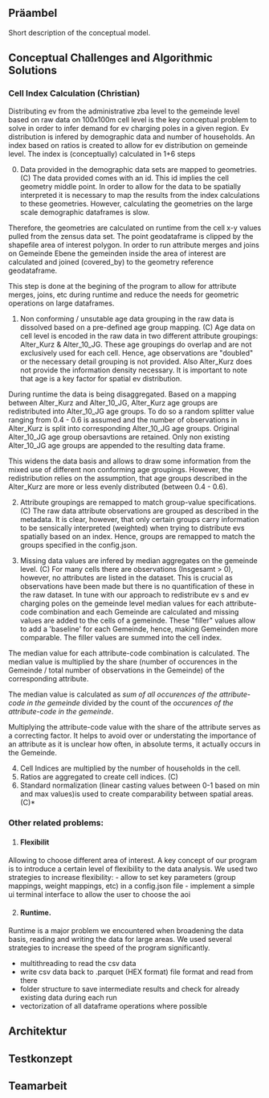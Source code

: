 ## Präambel
Short description of the conceptual model.



## Conceptual Challenges and Algorithmic Solutions
### Cell Index Calculation (Christian)
Distributing ev from the administrative zba level to the gemeinde level based on raw data on 100x100m cell level is the key conceptual problem to solve in order to infer demand for ev charging poles in a given region. Ev distribution is infered by demographic data and number of households. An index based on ratios is created to allow for ev distribution on gemeinde level. The index is (conceptually) calculated in 1+6 steps

0) Data provided in the demographic data sets are mapped to geometries. (C)
The data provided comes with an id. This id implies the cell geometry middle point. In order to allow for the data to be spatially interpreted it is necessary to map the results from the index calculations to these geometries. However, calculating the geometries on the large scale demographic dataframes is slow. 

Therefore, the geometries are calculated on runtime from the cell x-y values pulled from the zensus data set. The point geodataframe is clipped by the shapefile area of interest polygon. 
In order to run attribute merges and joins on Gemeinde Ebene the gemeinden inside the area of interest are calculated and joined (covered_by) to the geometry reference geodataframe.

This step is done at the begining of the program to allow for attribute merges, joins, etc during runtime and reduce the needs for geometric operations on large dataframes.

1) Non conforming / unsutable age data grouping in the raw data is dissolved based on a pre-defined age group mapping. (C)
Age data on cell level is encoded in the raw data in two different attribute groupings: Alter_Kurz & Alter_10_JG. These age groupings do overlap and are not exclusively used for each cell. Hence, age observations are "doubled" or the necessary detail grouping is not provided. Also Alter_Kurz does not provide the information density necessary. It is important to note that age is a key factor for spatial ev distribution.

During runtime the data is being disaggregated. Based on a mapping between Alter_Kurz and Alter_10_JG, Alter_Kurz age groups are redistributed into Alter_10_JG age groups. To do so a random splitter value ranging from 0.4 - 0.6 is assumed and the number of observations in Alter_Kurz is split into corresponding Alter_10_JG age groups. Original Alter_10_JG age group obersavtions are retained. Only non existing Alter_10_JG age groups are appended to the resulting data frame. 

This widens the data basis and allows to draw some information from the mixed use of different non conforming age groupings. However, the redistribution relies on the assumption, that age groups described in the Alter_Kurz are more or less evenly distributed (between 0.4 - 0.6).

2) Attribute groupings are remapped to match group-value specifications. (C)
The raw data attribute observations are grouped as described in the metadata. It is clear, however, that only certain groups carry information to be sensically interpreted (weighted) when trying to distribute evs spatially based on an index. Hence, groups are remapped to match the groups specified in the config.json.

3) Missing data values are infered by median aggregates on the gemeinde level. (C)
For many cells there are observations (Insgesamt > 0), however, no attributes are listed in the dataset. This is crucial as observations have been made but there is no quantification of these in the raw dataset. In tune with our approach to redistribute ev s and ev charging poles on the gemeinde level median values for each attribute-code combination and each Gemeinde are calculated and missing values are added to the cells of a gemeinde. These "filler" values allow to add a 'baseline' for each Gemeinde, hence, making Gemeinden more comparable. The filler values are summed into the cell index.

The median value for each attribute-code combination is calculated.
The median value is multiplied by the share (number of occurences in the Gemeinde / total number of observations in the Gemeinde) of the corresponding attribute.

The median value is calculated as *sum of all occurences of the attribute-code in the gemeinde* divided by the count of the *occurences of the attribute-code in the gemeinde*.

Multiplying the attribute-code value with the share of the attribute serves as a correcting factor. It helps to avoid over or understating the importance of an attribute as it is unclear how often, in absolute terms, it actually occurs in the Gemeinde.

4) Cell Indices are multiplied by the number of households in the cell.
5) Ratios are aggregated to create cell indices. (C)
6) Standard normalization (linear casting values between 0-1 based on min and max values)is used to create comparability between spatial areas. (C)*

### Other related problems:
1) #### Flexibilit
Allowing to choose different area of interest.
A key concept of our program is to introduce a certain level of flexibility to the data analysis. We used two strategies to increase flexibility:
	- allow to set key parameters (group mappings, weight mappings, etc) in a config.json file
	- implement a simple ui terminal interface to allow the user to choose the aoi 


2) #### Runtime.
Runtime is a major problem we encountered when broadening the data basis, reading and writing the data for large areas. We used several strategies to increase the speed of the program significantly.
- multithreading to read the csv data 
- write csv data back to .parquet (HEX format) file format and read from there
- folder structure to save intermediate results and check for already existing data during each run
- vectorization of all dataframe operations where possible

## Architektur

## Testkonzept

## Teamarbeit

